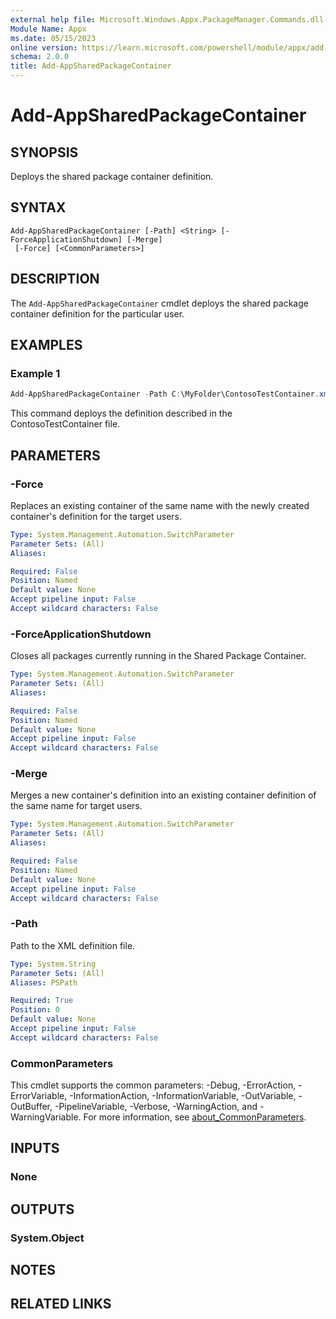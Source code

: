 ```yaml
---
external help file: Microsoft.Windows.Appx.PackageManager.Commands.dll-Help.xml
Module Name: Appx
ms.date: 05/15/2023
online version: https://learn.microsoft.com/powershell/module/appx/add-appsharedpackagecontainer?view=windowsserver2022-ps&wt.mc_id=ps-gethelp
schema: 2.0.0
title: Add-AppSharedPackageContainer
---
```


# Add-AppSharedPackageContainer

## SYNOPSIS
Deploys the shared package container definition.

## SYNTAX

```
Add-AppSharedPackageContainer [-Path] <String> [-ForceApplicationShutdown] [-Merge]
 [-Force] [<CommonParameters>]
```

## DESCRIPTION

The `Add-AppSharedPackageContainer` cmdlet deploys the shared package container definition for the
particular user.

## EXAMPLES

### Example 1

```powershell
Add-AppSharedPackageContainer -Path C:\MyFolder\ContosoTestContainer.xml
```

This command deploys the definition described in the ContosoTestContainer file.

## PARAMETERS

### -Force

Replaces an existing container of the same name with the newly created container's definition for
the target users.

```yaml
Type: System.Management.Automation.SwitchParameter
Parameter Sets: (All)
Aliases:

Required: False
Position: Named
Default value: None
Accept pipeline input: False
Accept wildcard characters: False
```

### -ForceApplicationShutdown

Closes all packages currently running in the Shared Package Container.

```yaml
Type: System.Management.Automation.SwitchParameter
Parameter Sets: (All)
Aliases:

Required: False
Position: Named
Default value: None
Accept pipeline input: False
Accept wildcard characters: False
```

### -Merge

Merges a new container's definition into an existing container definition of the same name for
target users.

```yaml
Type: System.Management.Automation.SwitchParameter
Parameter Sets: (All)
Aliases:

Required: False
Position: Named
Default value: None
Accept pipeline input: False
Accept wildcard characters: False
```

### -Path

Path to the XML definition file.

```yaml
Type: System.String
Parameter Sets: (All)
Aliases: PSPath

Required: True
Position: 0
Default value: None
Accept pipeline input: False
Accept wildcard characters: False
```

### CommonParameters

This cmdlet supports the common parameters: -Debug, -ErrorAction, -ErrorVariable,
-InformationAction, -InformationVariable, -OutVariable, -OutBuffer, -PipelineVariable, -Verbose,
-WarningAction, and -WarningVariable. For more information, see
[about_CommonParameters](http://go.microsoft.com/fwlink/?LinkID=113216).

## INPUTS

### None

## OUTPUTS

### System.Object

## NOTES

## RELATED LINKS
